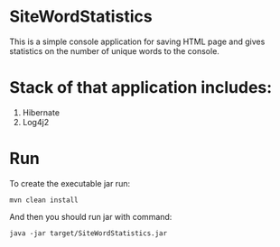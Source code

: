 # SiteWordStatistics
This is a simple console application for saving HTML page and gives statistics on the number of unique words to the console.

# Stack of that application includes:
1. Hibernate
2. Log4j2

# Run
To create the executable jar run:

`mvn clean install` 

And then you should run jar with command: 

`java -jar target/SiteWordStatistics.jar`

